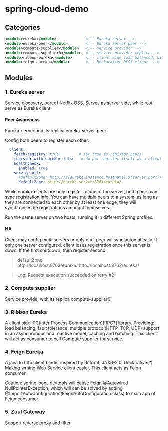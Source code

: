 # spring-cloud-demo
## Categories
```xml
<module>eureka</module>             <!-- Eureka server -->
<module>eureka-peer</module>        <!-- Eureka server peer -->
<module>compute-supplier</module>   <!-- service provider -->
<module>compute-supplier0</module>  <!-- service provider replica -->
<module>ribbon-eureka</module>      <!-- client side load balanced, with Hystrix as circuit breaker -->
<module>feign-eureka</module>       <!-- Declarative REST client  -->
```

## Modules
### 1. Eureka server
Service discovery, part of Netflix OSS.
Serves as server side, while rest serve as Eureka client. 

#### Peer Awareness
Eureka-server and its replica eureka-server-peer.

Config both peers to register each other:
```yaml
  client:
    fetch-registry: true         # set true to register peers
    register-with-eureka: false   # do not register itself as a client in standalone mode
    healthcheck:
      enabled: true
    service-url:
      #defaultZone: http://${eureka.instance.hostname}:${server.port}/eureka/
      defaultZone: http://eureka-server:8761/eureka/
```
While euraka-clients are only register to one of the server, both peers can sync registration info. You can have multiple peers to a system, as long as they are connected to each other by at least one edge, they will synchronize the registrations amongst themselves.

Run the same server on two hosts, running it in different Spring profiles.

#### HA
Client may config multi servers or only one, peer wil sync automatically. If only one server configured, client loses registration once this server is down.
If the first shutdown, then register second.
> defaultZone: http://localhost:8763/eureka/,http://localhost:8762/eureka/

> Log: Request execution succeeded on retry #2

### 2. Compute supplier
Service provide, with its replica compute-supplier0.
 
### 3. Ribbon Eureka
A client side IPC(Inter Process Communication)[RPC?] library. Providing: load balancing, fault tolerance, multiple protocol(HTTP, TCP, UDP) support in an asynchronous and reactive model, caching and batching.
This client will act as consumer to call Compute supplier for service.

### 4. Feign Eureka
A java to http client binder inspired by Retrofit, JAXR-2.0.
Declarative(?) 
Making writing Web Service client easier.
This client acts as Feign consumer

Caution:
spring-boot-devtools will cause Feign @Autowired NullPointerException, which will can be solved by adding @ImportAutoConfiguration(FeignAutoConfiguration.class) to main app of Feign consumer.

### 5. Zuul Gateway
Support reverse proxy and filter